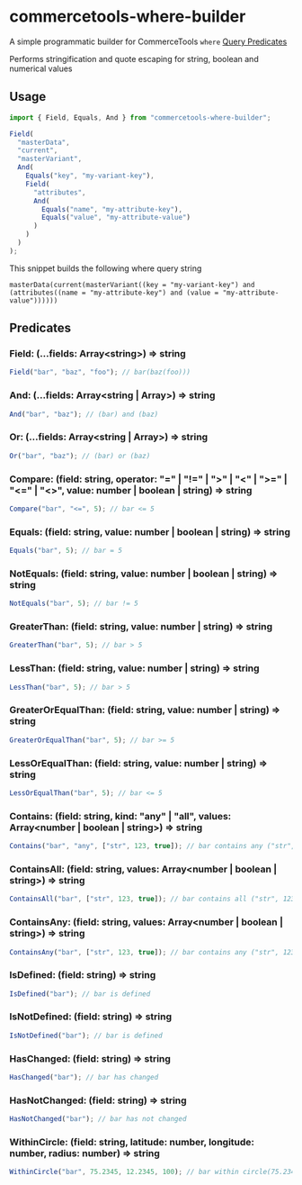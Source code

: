 # commercetools-where-builder

A simple programmatic builder for CommerceTools `where` [Query Predicates](https://docs.commercetools.com/api/predicates/query)

Performs stringification and quote escaping for string, boolean and numerical values

## Usage

```typescript
import { Field, Equals, And } from "commercetools-where-builder";

Field(
  "masterData",
  "current",
  "masterVariant",
  And(
    Equals("key", "my-variant-key"),
    Field(
      "attributes",
      And(
        Equals("name", "my-attribute-key"),
        Equals("value", "my-attribute-value")
      )
    )
  )
);
```

This snippet builds the following where query string

```
masterData(current(masterVariant((key = "my-variant-key") and (attributes((name = "my-attribute-key") and (value = "my-attribute-value"))))))
```

## Predicates

### Field: (...fields: Array&lt;string&gt;) => string

```typescript
Field("bar", "baz", "foo"); // bar(baz(foo)))
```

### And: (...fields: Array<string | Array<string>>) => string

```typescript
And("bar", "baz"); // (bar) and (baz)
```

### Or: (...fields: Array<string | Array<string>>) => string

```typescript
Or("bar", "baz"); // (bar) or (baz)
```

### Compare: (field: string, operator: "=" | "!=" | ">" | "<" | ">=" | "<=" | "<>", value: number | boolean | string) => string

```typescript
Compare("bar", "<=", 5); // bar <= 5
```

### Equals: (field: string, value: number | boolean | string) => string

```typescript
Equals("bar", 5); // bar = 5
```

### NotEquals: (field: string, value: number | boolean | string) => string

```typescript
NotEquals("bar", 5); // bar != 5
```

### GreaterThan: (field: string, value: number | string) => string

```typescript
GreaterThan("bar", 5); // bar > 5
```

### LessThan: (field: string, value: number | string) => string

```typescript
LessThan("bar", 5); // bar > 5
```

### GreaterOrEqualThan: (field: string, value: number | string) => string

```typescript
GreaterOrEqualThan("bar", 5); // bar >= 5
```

### LessOrEqualThan: (field: string, value: number | string) => string

```typescript
LessOrEqualThan("bar", 5); // bar <= 5
```

### Contains: (field: string, kind: "any" | "all", values: Array<number | boolean | string>) => string

```typescript
Contains("bar", "any", ["str", 123, true]); // bar contains any ("str", 123, true)
```

### ContainsAll: (field: string, values: Array<number | boolean | string>) => string

```typescript
ContainsAll("bar", ["str", 123, true]); // bar contains all ("str", 123, true)
```

### ContainsAny: (field: string, values: Array<number | boolean | string>) => string

```typescript
ContainsAny("bar", ["str", 123, true]); // bar contains any ("str", 123, true)
```

### IsDefined: (field: string) => string

```typescript
IsDefined("bar"); // bar is defined
```

### IsNotDefined: (field: string) => string

```typescript
IsNotDefined("bar"); // bar is defined
```

### HasChanged: (field: string) => string

```typescript
HasChanged("bar"); // bar has changed
```

### HasNotChanged: (field: string) => string

```typescript
HasNotChanged("bar"); // bar has not changed
```

### WithinCircle: (field: string, latitude: number, longitude: number, radius: number) => string

```typescript
WithinCircle("bar", 75.2345, 12.2345, 100); // bar within circle(75.2345, 12.2345, 100)
```
